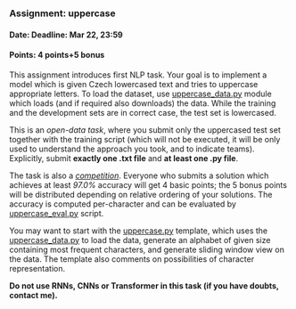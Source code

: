### Assignment: uppercase
#### Date: Deadline: Mar 22, 23:59
#### Points: 4 points+5 bonus

This assignment introduces first NLP task. Your goal is to implement a model
which is given Czech lowercased text and tries to uppercase appropriate letters.
To load the dataset, use
[uppercase_data.py](https://github.com/ufal/npfl114/tree/past-1920/labs/03/uppercase_data.py)
module which loads (and if required also downloads) the data. While the training
and the development sets are in correct case, the test set is lowercased.

This is an _open-data task_, where you submit only the uppercased test set
together with the training script (which will not be executed, it will be
only used to understand the approach you took, and to indicate teams).
Explicitly, submit **exactly one .txt file** and **at least one .py file**.

The task is also a [_competition_](#competitions). Everyone who submits
a solution which achieves at least _97.0%_ accuracy will get 4 basic points; the
5 bonus points will be distributed depending on relative ordering of your
solutions. The accuracy is computed per-character and can be evaluated
by [uppercase_eval.py](https://github.com/ufal/npfl114/tree/past-1920/labs/03/uppercase_eval.py)
script.

You may want to start with the
[uppercase.py](https://github.com/ufal/npfl114/tree/past-1920/labs/03/uppercase.py)
template, which uses the
[uppercase_data.py](https://github.com/ufal/npfl114/tree/past-1920/labs/03/uppercase_data.py)
to load the data, generate an alphabet of given size containing most frequent
characters, and generate sliding window view on the data. The template also
comments on possibilities of character representation.

**Do not use RNNs, CNNs or Transformer in this task (if you have doubts, contact me).**
